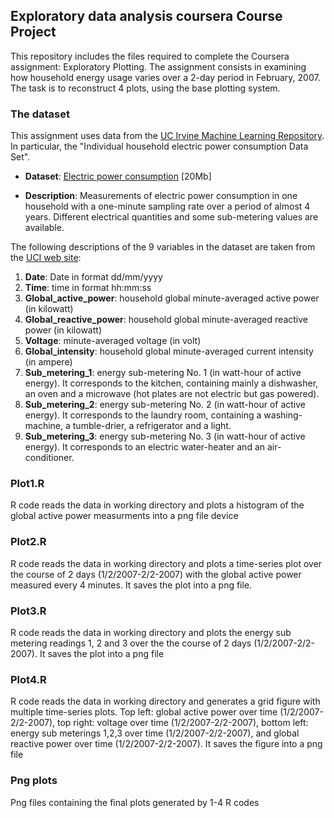 ## Exploratory data analysis coursera Course Project
This repository includes the files required to complete the Coursera assignment: Exploratory Plotting. The assignment consists in examining how household energy usage varies over a 2-day period in February, 2007. The task is to reconstruct 4 plots, using the base plotting system.

### The dataset
This assignment uses data from
the <a href="http://archive.ics.uci.edu/ml/">UC Irvine Machine
Learning Repository</a>. In particular,  the "Individual household
electric power consumption Data Set". 

* <b>Dataset</b>: <a href="https://d396qusza40orc.cloudfront.net/exdata%2Fdata%2Fhousehold_power_consumption.zip">Electric power consumption</a> [20Mb]

* <b>Description</b>: Measurements of electric power consumption in
one household with a one-minute sampling rate over a period of almost
4 years. Different electrical quantities and some sub-metering values
are available.


The following descriptions of the 9 variables in the dataset are taken
from
the <a href="https://archive.ics.uci.edu/ml/datasets/Individual+household+electric+power+consumption">UCI
web site</a>:

<ol>
<li><b>Date</b>: Date in format dd/mm/yyyy </li>
<li><b>Time</b>: time in format hh:mm:ss </li>
<li><b>Global_active_power</b>: household global minute-averaged active power (in kilowatt) </li>
<li><b>Global_reactive_power</b>: household global minute-averaged reactive power (in kilowatt) </li>
<li><b>Voltage</b>: minute-averaged voltage (in volt) </li>
<li><b>Global_intensity</b>: household global minute-averaged current intensity (in ampere) </li>
<li><b>Sub_metering_1</b>: energy sub-metering No. 1 (in watt-hour of active energy). It corresponds to the kitchen, containing mainly a dishwasher, an oven and a microwave (hot plates are not electric but gas powered). </li>
<li><b>Sub_metering_2</b>: energy sub-metering No. 2 (in watt-hour of active energy). It corresponds to the laundry room, containing a washing-machine, a tumble-drier, a refrigerator and a light. </li>
<li><b>Sub_metering_3</b>: energy sub-metering No. 3 (in watt-hour of active energy). It corresponds to an electric water-heater and an air-conditioner.</li>
</ol>

### Plot1.R
R code reads the data in working directory and plots a histogram of the global active power measurments into a png file device

### Plot2.R
R code reads the data in working directory and plots a time-series plot over the course of 2 days (1/2/2007-2/2-2007) with the global active power measured every 4 minutes. It saves the plot into a png file. 

### Plot3.R
R code reads the data in working directory and plots the energy sub metering readings 1, 2 and 3 over the the course of 2 days (1/2/2007-2/2-2007). It saves the plot into a png file

### Plot4.R
R code reads the data in working directory and generates a grid figure with multiple time-series plots. Top left: global active power over time (1/2/2007-2/2-2007), top right: voltage over time (1/2/2007-2/2-2007), bottom left: energy sub meterings 1,2,3 over time (1/2/2007-2/2-2007), and global reactive power over time (1/2/2007-2/2-2007). It saves the figure into a png file

### Png plots
Png files containing the final plots generated by 1-4 R codes

